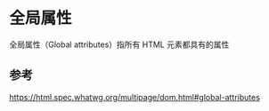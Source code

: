 # 全局属性

全局属性（Global attributes）指所有 HTML 元素都具有的属性

## 参考

https://html.spec.whatwg.org/multipage/dom.html#global-attributes
